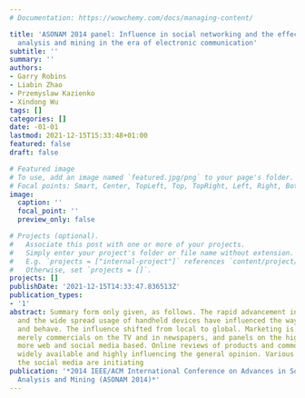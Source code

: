 ```yaml
---
# Documentation: https://wowchemy.com/docs/managing-content/

title: 'ASONAM 2014 panel: Influence in social networking and the effective of its
  analysis and mining in the era of electronic communication'
subtitle: ''
summary: ''
authors:
- Garry Robins
- Liabin Zhao
- Przemyslaw Kazienko
- Xindong Wu
tags: []
categories: []
date: -01-01
lastmod: 2021-12-15T15:33:48+01:00
featured: false
draft: false

# Featured image
# To use, add an image named `featured.jpg/png` to your page's folder.
# Focal points: Smart, Center, TopLeft, Top, TopRight, Left, Right, BottomLeft, Bottom, BottomRight.
image:
  caption: ''
  focal_point: ''
  preview_only: false

# Projects (optional).
#   Associate this post with one or more of your projects.
#   Simply enter your project's folder or file name without extension.
#   E.g. `projects = ["internal-project"]` references `content/project/deep-learning/index.md`.
#   Otherwise, set `projects = []`.
projects: []
publishDate: '2021-12-15T14:33:47.836513Z'
publication_types:
- '1'
abstract: Summary form only given, as follows. The rapid advancement in technology
  and the wide spread usage of handheld devices have influenced the way people communicate
  and behave. The influence shifted from local to global. Marketing is moving from
  merely commercials on the TV and in newspapers, and panels on the highways into
  more web and social media based. Online reviews of products and commodities are
  widely available and highly influencing the general opinion. Various po stings on
  the social media are initiating
publication: '*2014 IEEE/ACM International Conference on Advances in Social Networks
  Analysis and Mining (ASONAM 2014)*'
---
```

